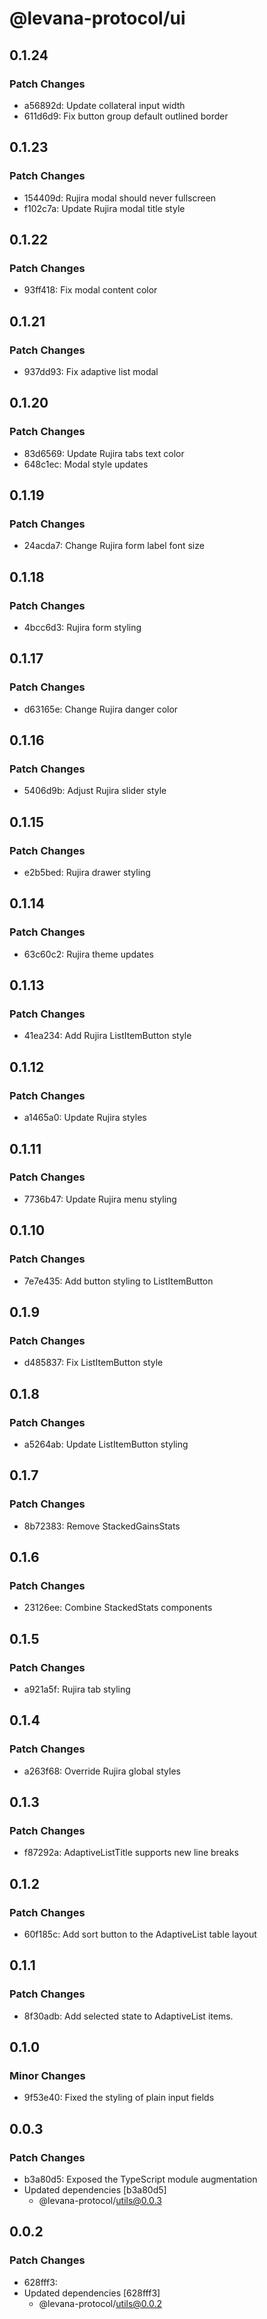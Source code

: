 # @levana-protocol/ui

## 0.1.24

### Patch Changes

- a56892d: Update collateral input width
- 611d6d9: Fix button group default outlined border

## 0.1.23

### Patch Changes

- 154409d: Rujira modal should never fullscreen
- f102c7a: Update Rujira modal title style

## 0.1.22

### Patch Changes

- 93ff418: Fix modal content color

## 0.1.21

### Patch Changes

- 937dd93: Fix adaptive list modal

## 0.1.20

### Patch Changes

- 83d6569: Update Rujira tabs text color
- 648c1ec: Modal style updates

## 0.1.19

### Patch Changes

- 24acda7: Change Rujira form label font size

## 0.1.18

### Patch Changes

- 4bcc6d3: Rujira form styling

## 0.1.17

### Patch Changes

- d63165e: Change Rujira danger color

## 0.1.16

### Patch Changes

- 5406d9b: Adjust Rujira slider style

## 0.1.15

### Patch Changes

- e2b5bed: Rujira drawer styling

## 0.1.14

### Patch Changes

- 63c60c2: Rujira theme updates

## 0.1.13

### Patch Changes

- 41ea234: Add Rujira ListItemButton style

## 0.1.12

### Patch Changes

- a1465a0: Update Rujira styles

## 0.1.11

### Patch Changes

- 7736b47: Update Rujira menu styling

## 0.1.10

### Patch Changes

- 7e7e435: Add button styling to ListItemButton

## 0.1.9

### Patch Changes

- d485837: Fix ListItemButton style

## 0.1.8

### Patch Changes

- a5264ab: Update ListItemButton styling

## 0.1.7

### Patch Changes

- 8b72383: Remove StackedGainsStats

## 0.1.6

### Patch Changes

- 23126ee: Combine StackedStats components

## 0.1.5

### Patch Changes

- a921a5f: Rujira tab styling

## 0.1.4

### Patch Changes

- a263f68: Override Rujira global styles

## 0.1.3

### Patch Changes

- f87292a: AdaptiveListTitle supports new line breaks

## 0.1.2

### Patch Changes

- 60f185c: Add sort button to the AdaptiveList table layout

## 0.1.1

### Patch Changes

- 8f30adb: Add selected state to AdaptiveList items.

## 0.1.0

### Minor Changes

- 9f53e40: Fixed the styling of plain input fields

## 0.0.3

### Patch Changes

- b3a80d5: Exposed the TypeScript module augmentation
- Updated dependencies [b3a80d5]
  - @levana-protocol/utils@0.0.3

## 0.0.2

### Patch Changes

- 628fff3:
- Updated dependencies [628fff3]
  - @levana-protocol/utils@0.0.2
